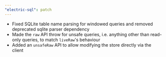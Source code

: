 ```yaml
---
"electric-sql": patch
---
```


- Fixed SQLite table name parsing for windowed queries and removed deprecated sqlite parser dependency
- Made the ```raw``` API throw for unsafe queries, i.e. anything other than read-only queries, to match ```liveRaw```'s behaviour
- Added an ```unsafeRaw``` API to allow modifying the store directly via the client
